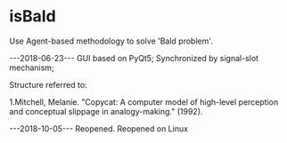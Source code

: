 # isBald
Use Agent-based methodology to solve 'Bald problem'.


---2018-06-23---
GUI based on PyQt5;
Synchronized by signal-slot mechanism;

Structure referred to:

1.Mitchell, Melanie. "Copycat: A computer model of high-level perception and conceptual slippage in analogy-making." (1992).


---2018-10-05---
Reopened.
Reopened on Linux